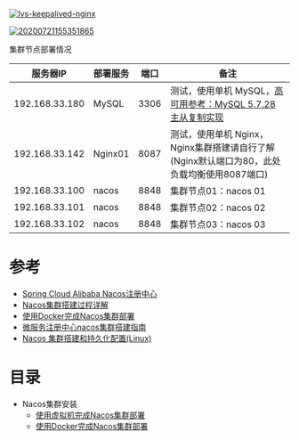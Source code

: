 <a href="https://ibb.co/FmNcJGx"><img src="https://i.ibb.co/GnBGkgx/lvs-keepalived-nginx.png" alt="lvs-keepalived-nginx" border="0"></a>

<a href="https://ibb.co/Sy9TPFL"><img src="https://i.ibb.co/qjPGdTZ/20200721155351865.png" alt="20200721155351865" border="0"></a>


集群节点部署情况


服务器IP	|部署服务| 端口|	备注|
---|---|---|---|
192.168.33.180|MySQL|3306|测试，使用单机 MySQL，[高可用参考：MySQL 5.7.28 主从复制实现](https://blog.csdn.net/lzb348110175/article/details/103081631)|
192.168.33.142 |Nginx01|8087 |测试，使用单机 Nginx，Nginx集群搭建请自行了解(Nginx默认端口为80，此处负载均衡使用8087端口)|
192.168.33.100 |nacos| 8848| 集群节点01：nacos 01|
192.168.33.101	|nacos| 8848| 集群节点02：nacos 02|
192.168.33.102 |nacos| 8848| 集群节点03：nacos 03|



# 参考
* [Spring Cloud Alibaba Nacos注册中心](https://mrbird.cc/Spring-Cloud-Alibaba-Nacos%E6%B3%A8%E5%86%8C%E4%B8%AD%E5%BF%83.html)
* [Nacos集群搭建过程详解](https://juejin.cn/post/6844903907706011662) 
* [使用Docker完成Nacos集群部署](https://juejin.cn/post/6861996608247201806)
* [微服务注册中心nacos集群搭建指南](https://www.kancloud.cn/cehgnxuyuan_123/springcloud)
* [Nacos 集群搭建和持久化配置(Linux)](https://blog.csdn.net/m0_37989980/article/details/108580168)

# 目录
* Nacos集群安装
  * [使用虚拟机完成Nacos集群部署 ](https://github.com/stevenli91748/DEMO/blob/master/Spring%20Cloud%20%E5%BE%AE%E6%9C%8D%E5%8A%A1%E6%9D%83%E9%99%90%E7%B3%BB%E7%BB%9F%E6%90%AD%E5%BB%BA%E6%95%99%E7%A8%8B%E9%A1%B9%E7%9B%AE%E5%AE%9E%E6%93%8D---2020/%E7%AC%AC%E4%B9%9D%E7%AB%A0%20K8S%E9%9B%86%E7%BE%A4%E9%83%A8%E7%BD%B2/%E4%BD%BF%E7%94%A8%E8%99%9A%E6%8B%9F%E6%9C%BA%E5%AE%8C%E6%88%90Nacos%E9%9B%86%E7%BE%A4%E9%83%A8%E7%BD%B2.md)
  * [使用Docker完成Nacos集群部署 ](https://github.com/stevenli91748/DEMO/blob/master/Spring%20Cloud%20%E5%BE%AE%E6%9C%8D%E5%8A%A1%E6%9D%83%E9%99%90%E7%B3%BB%E7%BB%9F%E6%90%AD%E5%BB%BA%E6%95%99%E7%A8%8B%E9%A1%B9%E7%9B%AE%E5%AE%9E%E6%93%8D---2020/%E7%AC%AC%E4%B9%9D%E7%AB%A0%20K8S%E9%9B%86%E7%BE%A4%E9%83%A8%E7%BD%B2/%E4%BD%BF%E7%94%A8Docker%E5%AE%8C%E6%88%90Nacos%E9%9B%86%E7%BE%A4%E9%83%A8%E7%BD%B2%20.md)
